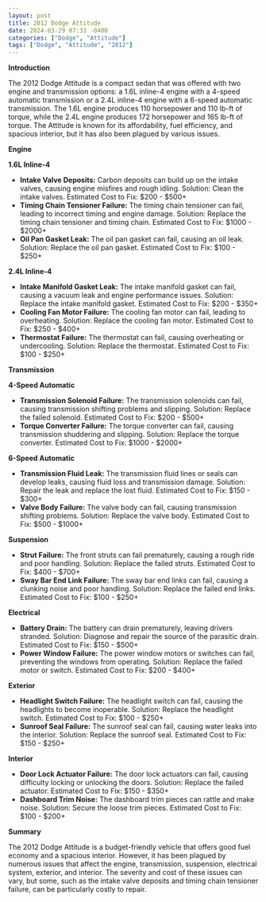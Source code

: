 ```yaml
---
layout: post
title: 2012 Dodge Attitude
date: 2024-03-29 07:33 -0400
categories: ["Dodge", "Attitude"]
tags: ["Dodge", "Attitude", "2012"]
---
```

**Introduction**

The 2012 Dodge Attitude is a compact sedan that was offered with two engine and transmission options: a 1.6L inline-4 engine with a 4-speed automatic transmission or a 2.4L inline-4 engine with a 6-speed automatic transmission. The 1.6L engine produces 110 horsepower and 110 lb-ft of torque, while the 2.4L engine produces 172 horsepower and 165 lb-ft of torque. The Attitude is known for its affordability, fuel efficiency, and spacious interior, but it has also been plagued by various issues.

**Engine**

**1.6L Inline-4**

* **Intake Valve Deposits:** Carbon deposits can build up on the intake valves, causing engine misfires and rough idling. Solution: Clean the intake valves. Estimated Cost to Fix: $200 - $500+
* **Timing Chain Tensioner Failure:** The timing chain tensioner can fail, leading to incorrect timing and engine damage. Solution: Replace the timing chain tensioner and timing chain. Estimated Cost to Fix: $1000 - $2000+
* **Oil Pan Gasket Leak:** The oil pan gasket can fail, causing an oil leak. Solution: Replace the oil pan gasket. Estimated Cost to Fix: $100 - $250+

**2.4L Inline-4**

* **Intake Manifold Gasket Leak:** The intake manifold gasket can fail, causing a vacuum leak and engine performance issues. Solution: Replace the intake manifold gasket. Estimated Cost to Fix: $200 - $350+
* **Cooling Fan Motor Failure:** The cooling fan motor can fail, leading to overheating. Solution: Replace the cooling fan motor. Estimated Cost to Fix: $250 - $400+
* **Thermostat Failure:** The thermostat can fail, causing overheating or undercooling. Solution: Replace the thermostat. Estimated Cost to Fix: $100 - $250+

**Transmission**

**4-Speed Automatic**

* **Transmission Solenoid Failure:** The transmission solenoids can fail, causing transmission shifting problems and slipping. Solution: Replace the failed solenoid. Estimated Cost to Fix: $200 - $500+
* **Torque Converter Failure:** The torque converter can fail, causing transmission shuddering and slipping. Solution: Replace the torque converter. Estimated Cost to Fix: $1000 - $2000+

**6-Speed Automatic**

* **Transmission Fluid Leak:** The transmission fluid lines or seals can develop leaks, causing fluid loss and transmission damage. Solution: Repair the leak and replace the lost fluid. Estimated Cost to Fix: $150 - $300+
* **Valve Body Failure:** The valve body can fail, causing transmission shifting problems. Solution: Replace the valve body. Estimated Cost to Fix: $500 - $1000+

**Suspension**

* **Strut Failure:** The front struts can fail prematurely, causing a rough ride and poor handling. Solution: Replace the failed struts. Estimated Cost to Fix: $400 - $700+
* **Sway Bar End Link Failure:** The sway bar end links can fail, causing a clunking noise and poor handling. Solution: Replace the failed end links. Estimated Cost to Fix: $100 - $250+

**Electrical**

* **Battery Drain:** The battery can drain prematurely, leaving drivers stranded. Solution: Diagnose and repair the source of the parasitic drain. Estimated Cost to Fix: $150 - $500+
* **Power Window Failure:** The power window motors or switches can fail, preventing the windows from operating. Solution: Replace the failed motor or switch. Estimated Cost to Fix: $200 - $400+

**Exterior**

* **Headlight Switch Failure:** The headlight switch can fail, causing the headlights to become inoperable. Solution: Replace the headlight switch. Estimated Cost to Fix: $100 - $250+
* **Sunroof Seal Failure:** The sunroof seal can fail, causing water leaks into the interior. Solution: Replace the sunroof seal. Estimated Cost to Fix: $150 - $250+

**Interior**

* **Door Lock Actuator Failure:** The door lock actuators can fail, causing difficulty locking or unlocking the doors. Solution: Replace the failed actuator. Estimated Cost to Fix: $150 - $350+
* **Dashboard Trim Noise:** The dashboard trim pieces can rattle and make noise. Solution: Secure the loose trim pieces. Estimated Cost to Fix: $100 - $200+

**Summary**

The 2012 Dodge Attitude is a budget-friendly vehicle that offers good fuel economy and a spacious interior. However, it has been plagued by numerous issues that affect the engine, transmission, suspension, electrical system, exterior, and interior. The severity and cost of these issues can vary, but some, such as the intake valve deposits and timing chain tensioner failure, can be particularly costly to repair.
